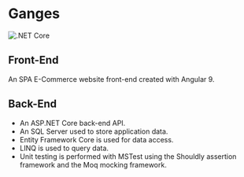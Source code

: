 # Ganges

![.NET Core](https://github.com/gchurch/Ganges/workflows/.NET%20Core/badge.svg?branch=master)

## Front-End

An SPA E-Commerce website front-end created with Angular 9.


## Back-End

- An ASP.NET Core back-end API.
- An SQL Server used to store application data.
- Entity Framework Core is used for data access.
- LINQ is used to query data.
- Unit testing is performed with MSTest using the Shouldly assertion framework and the Moq mocking framework.
